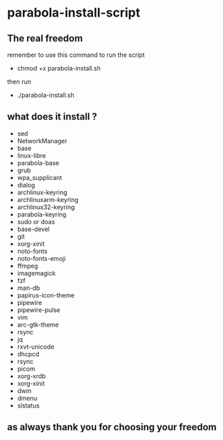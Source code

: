 # parabola-install-script

## The real freedom

remember to use this command to run the script

+ chmod +x parabola-install.sh

then run

+ ./parabola-install.sh

## what does it install ?

+ sed
+ NetworkManager
+ base 
+ linux-libre 
+ parabola-base 
+ grub 
+ wpa_supplicant 
+ dialog
+ archlinux-keyring 
+ archlinuxarm-keyring 
+ archlinux32-keyring 
+ parabola-keyring
+ sudo or doas
+ base-devel 
+ git 
+ xorg-xinit
+ noto-fonts
+ noto-fonts-emoji
+ ffmpeg
+ imagemagick
+ fzf 
+ man-db 
+ papirus-icon-theme
+ pipewire 
+ pipewire-pulse 
+ vim 
+ arc-gtk-theme 
+ rsync
+ jq 
+ rxvt-unicode 
+ dhcpcd 
+ rsync 
+ picom 
+ xorg-xrdb 
+ xorg-xinit
+ dwm
+ dmenu
+ slstatus


## as always thank you for choosing your freedom
